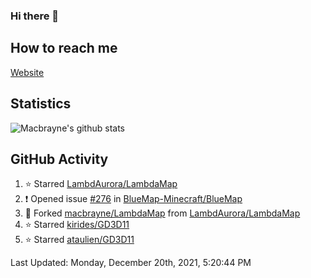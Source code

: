 ### Hi there 👋
## How to reach me
[Website](https://macbrayne.de)
<!--
Missing: Email
-->
## Statistics
![Macbrayne's github stats](https://github-readme-stats.vercel.app/api?username=macbrayne&count_private=true&include_all_commits=true&show_icons=true&hide=stars)
## GitHub Activity

<!--RECENT_ACTIVITY:start-->
1. ⭐ Starred [LambdAurora/LambdaMap](https://github.com/LambdAurora/LambdaMap)
2. ❗️ Opened issue [#276](https://github.com/BlueMap-Minecraft/BlueMap/issues/276) in [BlueMap-Minecraft/BlueMap](https://github.com/BlueMap-Minecraft/BlueMap)
3. 🔱 Forked [macbrayne/LambdaMap](https://github.com/macbrayne/LambdaMap) from [LambdAurora/LambdaMap](https://github.com/LambdAurora/LambdaMap)
4. ⭐ Starred [kirides/GD3D11](https://github.com/kirides/GD3D11)
5. ⭐ Starred [ataulien/GD3D11](https://github.com/ataulien/GD3D11)
<!--RECENT_ACTIVITY:end-->

<!--RECENT_ACTIVITY:last_update-->
Last Updated: Monday, December 20th, 2021, 5:20:44 PM
<!--RECENT_ACTIVITY:last_update_end-->


<!--
**macbrayne/macbrayne** is a ✨ _special_ ✨ repository because its `README.md` (this file) appears on your GitHub profile.

Here are some ideas to get you started:

- 🔭 I’m currently working on ...
- 🌱 I’m currently learning ...
- 👯 I’m looking to collaborate on ...
- 🤔 I’m looking for help with ...
- 💬 Ask me about ...
- 📫 How to reach me: ...
- 😄 Pronouns: ...
- ⚡ Fun fact: ...
-->
